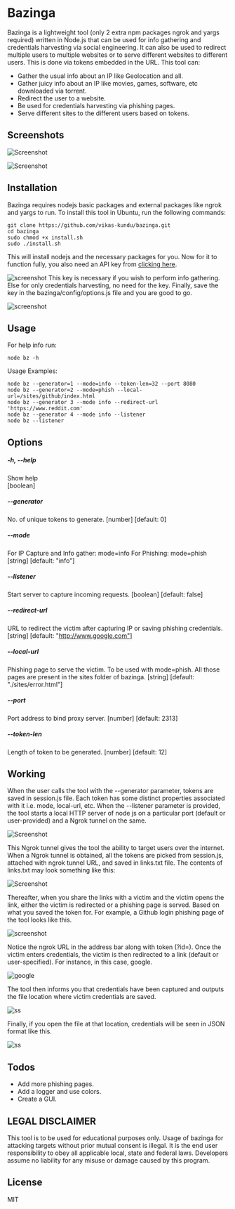 # Bazinga

Bazinga is a lightweight tool (only 2 extra npm packages ngrok and yargs required) written in Node.js that can be used for info gathering and credentials harvesting via social engineering. It can also be used to redirect multiple users to multiple websites or to serve different websites to different users. This is done via tokens embedded in the URL. This tool can:

  - Gather the usual info about an IP like Geolocation and all.
  - Gather juicy info about an IP like movies, games, software, etc downloaded via torrent.
  - Redirect the user to a website.
  - Be used for credentials harvesting via phishing pages.
  - Serve different sites to the different users based on tokens.



## Screenshots 

![Screenshot](https://raw.githubusercontent.com/vikas-kundu/bazinga/main/screenshots/step1.png)

![Screenshot](https://raw.githubusercontent.com/vikas-kundu/bazinga/main/screenshots/step3.png)

## Installation

Bazinga requires nodejs basic packages and external packages like ngrok and yargs to run. To install this tool in Ubuntu, run the following commands:

```
git clone https://github.com/vikas-kundu/bazinga.git
cd bazinga
sudo chmod +x install.sh
sudo ./install.sh
```
This will install nodejs and the necessary packages for you. Now for it to function fully, you also need an API key from [clicking here](https://iknowwhatyoudownload.com/en/api/). 

![screenshot](https://raw.githubusercontent.com/vikas-kundu/bazinga/main/screenshots/apikey.png)
 This key is necessary if you wish to perform info gathering. Else for only credentials harvesting, no need for the key. Finally, save the key in the bazinga/config/options.js file and you are good to go.
 
 ![screenshot](https://raw.githubusercontent.com/vikas-kundu/bazinga/main/screenshots/config.png)

## Usage

For help info run:
```
node bz -h
```

Usage Examples:
```
node bz --generator=1 --mode=info --token-len=32 --port 8080
node bz --generator=2 --mode=phish --local-url=/sites/github/index.html
node bz --generator 3 --mode info --redirect-url 'https://www.reddit.com'
node bz --generator 4 --mode info --listener
node bz --listener
```
## Options

##### -h, --help          
Show help   
[boolean]

##### --generator
No. of unique tokens to generate. 
[number] [default: 0]

##### --mode
For IP Capture and Info gather: mode=info
For Phishing: mode=phish  
[string] [default: "info"]
      
##### --listener
Start server to capture incoming requests. 
[boolean] [default: false]

##### --redirect-url  
URL to redirect the victim after capturing IP or saving phishing credentials.
[string] [default: "http://www.google.com"]

##### --local-url
Phishing page to serve the victim. To be used with mode=phish. All those pages are present in the sites folder of bazinga.
[string] [default: "./sites/error.html"]

##### --port
Port address to bind proxy server.
[number] [default: 2313]

##### --token-len     
Length of token to be generated.
[number] [default: 12]

## Working
When the user calls the tool with the --generator parameter, tokens are saved in session.js file. Each token has some distinct properties associated with it i.e. mode, local-url, etc. When the --listener parameter is provided, the tool starts a local HTTP server of node js on a particular port (default or user-provided) and a Ngrok tunnel on the same. 

![Screenshot](https://raw.githubusercontent.com/vikas-kundu/bazinga/main/screenshots/step1.png)

This Ngrok tunnel gives the tool the ability to target users over the internet. When a Ngrok tunnel is obtained, all the tokens are picked from session.js, attached with ngrok tunnel URL, and saved in links.txt file. The contents of links.txt may look something like this:

![Screenshot](https://raw.githubusercontent.com/vikas-kundu/bazinga/main/screenshots/step2.png)

Thereafter, when you share the links with a victim and the victim opens the link, either the victim is redirected or a phishing page is served. Based on what you saved the token for. For example, a Github login phishing page of the tool looks like this.

![screenshot](https://raw.githubusercontent.com/vikas-kundu/bazinga/main/screenshots/step3.png)

Notice the ngrok URL in the address bar along with token (?id=). Once the victim enters credentials, the victim is then redirected to a link (default or user-specified). For instance, in this case, google.

![google](https://raw.githubusercontent.com/vikas-kundu/bazinga/main/screenshots/step4.png)

The tool then informs you that credentials have been captured and outputs the file location where victim credentials are saved.

![ss](https://raw.githubusercontent.com/vikas-kundu/bazinga/main/screenshots/step5.png)

Finally, if you open the file at that location, credentials will be seen in JSON format like this.

![ss](https://raw.githubusercontent.com/vikas-kundu/bazinga/main/screenshots/step6.png)

## Todos

  - Add more phishing pages.
  - Add a logger and use colors.
  - Create a GUI.

## LEGAL DISCLAIMER

This tool is to be used for educational purposes only. Usage of bazinga for attacking targets without prior mutual consent is illegal. It is the end user responsibility to obey all applicable local, state and federal laws. Developers assume no liability for any misuse or damage caused by this program.

License
----

MIT

